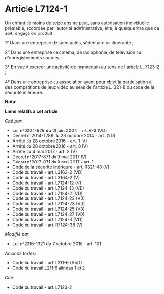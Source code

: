 # Article L7124-1

Un enfant de moins de seize ans ne peut, sans autorisation individuelle préalable, accordée par l'autorité administrative,
être, à quelque titre que ce soit, engagé ou produit : 

1° Dans une entreprise de spectacles, sédentaire ou itinérante ; 

2° Dans une entreprise de cinéma, de radiophonie, de télévision ou d'enregistrements sonores ; 

3° En vue d'exercer une activité de mannequin au sens de l'article L. 7123-2 ; 

4° Dans une entreprise ou association ayant pour objet la participation à des compétitions de jeux vidéo au sens de l'article
L. 321-8 du code de la sécurité intérieure.

**Nota:**



**Liens relatifs à cet article**

_Cité par_:

  - Loi n°2004-575 du 21 juin 2004 - art. 6-2 (VD)
  - Décret n°2014-1289 du 23 octobre 2014 - art. (VD)
  - Arrêté du 28 octobre 2016 - art. 1 (V)
  - Arrêté du 28 octobre 2016 - art. 8 (V)
  - Arrêté du 4 mai 2017 - art. 2 (V)
  - Décret n°2017-871 du 9 mai 2017 (V)
  - Décret n°2017-871 du 9 mai 2017 - art. 1
  - Code de la sécurité intérieure - art. R321-43 (V)
  - Code du travail - art. L3163-2 (VD)
  - Code du travail - art. L3164-2 (V)
  - Code du travail - art. L7124-12 (V)
  - Code du travail - art. L7124-13 (VD)
  - Code du travail - art. L7124-2 (VD)
  - Code du travail - art. L7124-22 (VD)
  - Code du travail - art. L7124-23 (VD)
  - Code du travail - art. L7124-25 (VD)
  - Code du travail - art. L7124-27 (VD)
  - Code du travail - art. L7124-3 (VD)
  - Code du travail - art. R7124-38 (V)

_Modifié par_:

  - Loi n°2016-1321 du 7 octobre 2016 - art. 101

_Anciens textes_:

  - Code du travail - art. L211-6 (AbD)
  - Code du travail L211-6 alinéas 1 et 2

_Cite_:

  - Code du travail - art. L7123-2
